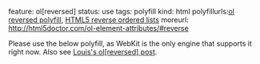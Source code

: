 feature: ol[reversed]
status: use
tags: polyfill
kind: html
polyfillurls:[ol reversed polyfill](https://gist.github.com/1671548), [HTML5 reverse ordered lists](https://github.com/impressivewebs/HTML5-Reverse-Ordered-Lists)
moreurl: http://html5doctor.com/ol-element-attributes/#reverse

Please use the below polyfill, as WebKit is the only engine that supports it right now.
Also see [Louis's ol[reversed] post](http://www.impressivewebs.com/reverse-ordered-lists-html5/).
